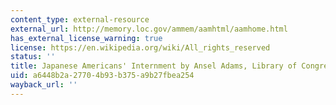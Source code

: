 ```yaml
---
content_type: external-resource
external_url: http://memory.loc.gov/ammem/aamhtml/aamhome.html
has_external_license_warning: true
license: https://en.wikipedia.org/wiki/All_rights_reserved
status: ''
title: Japanese Americans' Internment by Ansel Adams, Library of Congress
uid: a6448b2a-2770-4b93-b375-a9b27fbea254
wayback_url: ''
---
```

